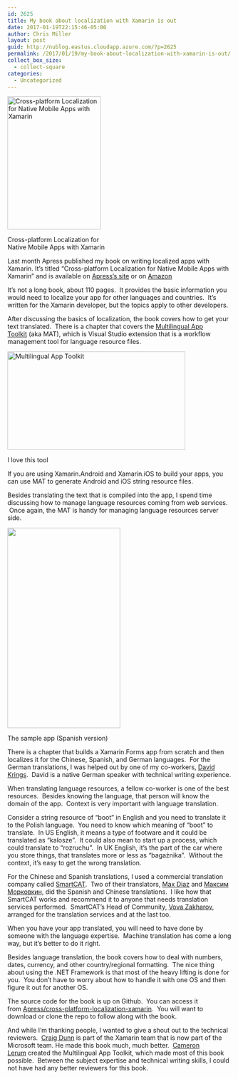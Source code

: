 ```yaml
---
id: 2625
title: My book about localization with Xamarin is out
date: 2017-01-19T22:15:46-05:00
author: Chris Miller
layout: post
guid: http://nublog.eastus.cloudapp.azure.com/?p=2625
permalink: /2017/01/19/my-book-about-localization-with-xamarin-is-out/
collect_box_size:
  - collect-square
categories:
  - Uncategorized
---
```

<div style="width: 220px" class="wp-caption alignleft">
  <a href="http://amzn.to/2i0Ssik"><img loading="lazy" class="size-medium" src="https://i1.wp.com/photos.smugmug.com/photos/i-5kXLPwC/0/S/i-5kXLPwC-S.jpg?resize=210%2C299&#038;ssl=1" alt="Cross-platform Localization for Native Mobile Apps with Xamarin" width="210" height="299"  /></a>
  
  <p class="wp-caption-text">
    Cross-platform Localization for Native Mobile Apps with Xamarin
  </p>
</div>

Last month Apress published my book on writing localized apps with Xamarin. It&#8217;s titled &#8220;Cross-platform Localization for Native Mobile Apps with Xamarin&#8221; and is available on [Apress&#8217;s site](http://www.apress.com/us/book/9781484224656) or on [Amazon](http://amzn.to/2iPm3bN)

It&#8217;s not a long book, about 110 pages.  It provides the basic information you would need to localize your app for other languages and countries.  It&#8217;s written for the Xamarin developer, but the topics apply to other developers.

After discussing the basics of localization, the book covers how to get your text translated.  There is a chapter that covers the [Multilingual App Toolkit](https://developer.microsoft.com/en-us/windows/develop/multilingual-app-toolkit) (aka MAT), which is Visual Studio extension that is a workflow management tool for language resource files.

<div style="width: 409px" class="wp-caption aligncenter">
  <a href="https://i1.wp.com/photos.smugmug.com/photos/i-cQPD83H/0/XL/i-cQPD83H-XL.png?ssl=1"><img loading="lazy" class="size-medium" src="https://i1.wp.com/photos.smugmug.com/photos/i-cQPD83H/0/S/i-cQPD83H-S.png?resize=399%2C221&#038;ssl=1" alt="Multilingual App Toolkit" width="399" height="221"  /></a>
  
  <p class="wp-caption-text">
    I love this tool
  </p>
</div>

If you are using Xamarin.Android and Xamarin.iOS to build your apps, you can use MAT to generate Android and iOS string resource files.

Besides translating the text that is compiled into the app, I spend time discussing how to manage language resources coming from web services.  Once again, the MAT is handy for managing language resources server side.

<div style="width: 263px" class="wp-caption alignleft">
  <img loading="lazy" class="size-medium" src="https://i0.wp.com/photos.smugmug.com/photos/i-hDqvm92/0/M/i-hDqvm92-M.png?resize=253%2C450&#038;ssl=1" width="253" height="450"  />
  
  <p class="wp-caption-text">
    The sample app (Spanish version)
  </p>
</div>

There is a chapter that builds a Xamarin.Forms app from scratch and then localizes it for the Chinese, Spanish, and German languages.  For the German translations, I was helped out by one of my co-workers, [David Krings](https://www.linkedin.com/in/david-krings-69725a2).  David is a native German speaker with technical writing experience.

When translating language resources, a fellow co-worker is one of the best resources.  Besides knowing the language, that person will know the domain of the app.  Context is very important with language translation.

Consider a string resource of &#8220;boot&#8221; in English and you need to translate it to the Polish language.  You need to know which meaning of &#8220;boot&#8221; to translate.  In US English, it means a type of footware and it could be translated as &#8220;kalosze&#8221;.  It could also mean to start up a process, which could translate to &#8220;rozruchu&#8221;.  In UK English, it&#8217;s the part of the car where you store things, that translates more or less as &#8220;bagażnika&#8221;.  Without the context, it&#8217;s easy to get the wrong translation.

For the Chinese and Spanish translations, I used a commercial translation company called [SmartCAT](https://www.smartcat.ai/).  Two of their translators, [Max Diaz](https://plus.google.com/u/0/105903186918341107715) and [Максим Морковкин,](https://plus.google.com/u/0/105411255178381660002) did the Spanish and Chinese translations.  I like how that SmartCAT works and recommend it to anyone that needs translation services performed.  SmartCAT&#8217;s Head of Community, [Vova Zakharov](https://www.linkedin.com/in/vovazk), arranged for the translation services and at the last too.

When you have your app translated, you will need to have done by someone with the language expertise.  Machine translation has come a long way, but it&#8217;s better to do it right.

Besides language translation, the book covers how to deal with numbers, dates, currency, and other country/regional formatting.  The nice thing about using the .NET Framework is that most of the heavy lifting is done for you.  You don&#8217;t have to worry about how to handle it with one OS and then figure it out for another OS.

The source code for the book is up on Github.  You can access it from [Apress/cross-platform-localization-xamarin](https://github.com/Apress/cross-platform-localization-xamarin).  You will want to download or clone the repo to follow along with the book.

And while I&#8217;m thanking people, I wanted to give a shout out to the technical reviewers.  [Craig Dunn](https://www.linkedin.com/in/conceptdev) is part of the Xamarin team that is now part of the Microsoft team. He made this book much, much better.  [Cameron Lerum](https://www.linkedin.com/in/cameronlerum) created the Multilingual App Toolkit, which made most of this book possible.  Between the subject expertise and technical writing skills, I could not have had any better reviewers for this book.
